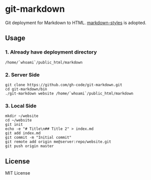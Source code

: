 # git-markdown
Git deployment for Markdown to HTML. [markdown-styles](https://github.com/mixu/markdown-styles) is adopted.

## Usage

### 1. Already have deployment directory
``/home/`whoami`/public_html/markdown``

### 2. Server Side
```
git clone https://github.com/gh-code/git-markdown.git
cd git-markdown/bin
./git-markdown website /home/`whoami`/public_html/markdown
```

### 3. Local Side
```
mkdir ~/website
cd ~/website
git init
echo -e "# Title\n## Title 2" > index.md
git add index.md
git commit -m "Initial commit"
git remote add origin me@server:repo/website.git
git push origin master
```

## License
MIT License
